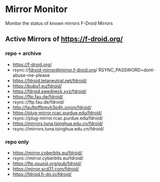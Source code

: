 # Mirror Monitor

Monitor the status of known mirrors F-Droid Mirrors


## Active Mirrors of https://f-droid.org/

### repo + archive
* https://f-droid.org/
* rsync://fdroid-mirror@mirror.f-droid.org/ RSYNC_PASSWORD=dont-abuse-me-please
* https://fdroid.tetaneutral.net/fdroid/
* https://bubu1.eu/fdroid/
* https://fdroid.swedneck.xyz/fdroid/
* https://ftp.fau.de/fdroid/
* rsync://ftp.fau.de/fdroid/
* http://fauftpffbmvh3p4h.onion/fdroid/
* https://plug-mirror.rcac.purdue.edu/fdroid/
* rsync://plug-mirror.rcac.purdue.edu/fdroid/
* https://mirrors.tuna.tsinghua.edu.cn/fdroid/
* rsync://mirrors.tuna.tsinghua.edu.cn/fdroid/

### repo only
* https://mirror.cyberbits.eu/fdroid/
* rsync://mirror.cyberbits.eu/fdroid/
* https://ftp.osuosl.org/pub/fdroid/
* https://mirror.scd31.com/fdroid/
* https://fdroid.fi-do.io/fdroid/
